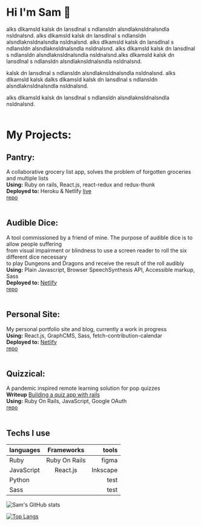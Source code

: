 # Hi I'm Sam 🤙️
alks dlkamsld kalsk dn lansdlnal s ndlansldn alsndlaknsldnalsndla nsldnalsnd. alks dlkamsld kalsk dn lansdlnal s ndlansldn alsndlaknsldnalsndla nsldnalsnd. alks dlkamsld kalsk dn lansdlnal s ndlansldn alsndlaknsldnalsndla nsldnalsnd. alks dlkamsld kalsk dn lansdlnal s ndlansldn alsndlaknsldnalsndla nsldnalsnd.alks dlkamsld kalsk dn lansdlnal s ndlansldn alsndlaknsldnalsndla nsldnalsnd.  

kalsk dn lansdlnal s ndlansldn alsndlaknsldnalsndla nsldnalsnd. alks dlkamsld kalsk dalks dlkamsld kalsk dn lansdlnal s ndlansldn alsndlaknsldnalsndla nsldnalsnd.

alks dlkamsld kalsk dn lansdlnal s ndlansldn alsndlaknsldnalsndla nsldnalsnd.
<br><br>

# My Projects:

## Pantry: 
A collaborative grocery list app, solves the problem of forgotten groceries and multiple lists<br>
**Using:** Ruby on rails, React.js, react-redux and redux-thunk<br>
**Deployed to:** Heroku & Netlify [live](pantry.svrourke.com)<br>
[repo](https://github.com/SVRourke/pantry_frontend)
<br><br>

## Audible Dice:
A tool commissioned by a friend of mine. The purpose of audible dice is to allow people suffering <br>
from visual impairment or blindness to use a screen reader to roll the six different dice necessary <br>
to play Dungeons and Dragons and receive the result of the roll audibly<br>
**Using:** Plain Javascript, Browser SpeechSynthesis API, Accessible markup, Sass<br>
**Deployed to:** [Netlify](dice.svrourke.com)<br>
[repo](https://github.com/SVRourke/DiceRoll)
<br><br>

## Personal Site: 
My personal portfolio site and blog, currently a work in progress<br>
**Using:** React.js, GraphCMS, Sass, fetch-contribution-calendar<br>
**Deployed to:**  [Netlify](svrourke.com)<br>
[repo](https://github.com/SVRourke/portfolio)
<br><br>

## Quizzical:
A pandemic inspired remote learning solution for pop quizzes<br>
**Writeup** [Building a quiz app with rails](https://svrourke.medium.com/building-a-quiz-app-with-ruby-on-rails-896a22615b3)<br>
**Using:** Ruby On Rails, JavaScript, Google OAuth<br>
[repo](https://github.com/SVRourke/quizzical)
<br><br>

## Techs I use
| languages | Frameworks | tools |
| - | :-: | -: |
| Ruby | Ruby On Rails | figma |
| JavaScript | React.js | Inkscape |
| Python |  | test |
| Sass |  | test |











![Sam's GitHub stats](https://github-readme-stats.vercel.app/api?username=svrourke&count_private=true&show_icons=true&theme=tokyonight)

[![Top Langs](https://github-readme-stats.vercel.app/api/top-langs/?username=SVRourke&layout=compact&theme=tokyonight)](https://github.com/SVRourke/github-readme-stats)
